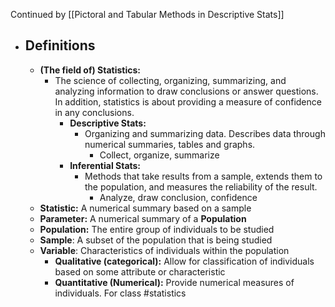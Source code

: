 Continued by [[Pictoral and Tabular Methods in Descriptive Stats]]
- ## Definitions
	- **(The field of) Statistics:**
		- The science of collecting, organizing, summarizing, and analyzing information to draw conclusions or answer questions. In addition, statistics is about providing a measure of confidence in any conclusions.
			- **Descriptive Stats:**
				- Organizing and summarizing data. Describes data through numerical summaries, tables and graphs.
					- Collect, organize, summarize
			- **Inferential Stats:**
				- Methods that take results from a sample, extends them to the population, and measures the reliability of the result.
					- Analyze, draw conclusion, confidence
	- **Statistic:** A numerical summary based on a sample
	- **Parameter:** A numerical summary of a **Population**
	- **Population:** The entire group of individuals to be studied
	- **Sample**: A subset of the population that is being studied
	- **Variable**: Characteristics of individuals within the population
		- **Qualitative (categorical):** Allow for classification of individuals based on some attribute or characteristic
		- **Quantitative (Numerical):** Provide numerical measures of individuals.
For class #statistics
